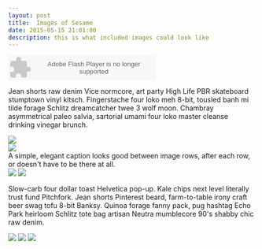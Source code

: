 ```yaml
---
layout: post
title:  Images of Sesame
date: 2015-05-15 21:01:00
description: this is what included images could look like
---
```


<object width="300" height="50"><param name="movie" value="/swf/trackplayer.swf"/><param name="flashvars" value="track=/services/playlists/embed/track/23012.xml"/><param name="allowscriptaccess" value="sameDomain"/><embed type="application/x-shockwave-flash" src="/swf/trackplayer.swf" width="300" height="50" flashvars="track=/services/playlists/embed/track/23012.xml" allowscriptaccess="sameDomain" /></object>


Jean shorts raw denim Vice normcore, art party High Life PBR skateboard stumptown vinyl kitsch. Fingerstache four loko meh 8-bit, tousled banh mi tilde forage Schlitz dreamcatcher twee 3 wolf moon. Chambray asymmetrical paleo salvia, sartorial umami four loko master cleanse drinking vinegar brunch. 

<div class="img_row">
	<img class="col three" src="/img/9.jpg">
</div>
<div class="img_row">
	<img class="col three" src="{{ site.baseurl }}/img/9.jpg">
</div>
<div class="col three caption">
	A simple, elegant caption looks good between image rows, after each row, or doesn't have to be there at all. 
</div>
<div class="img_row">
	<img class="col two" src="/img/8.jpg">
	<img class="col one" src="/img/10.jpg">
</div>

Slow-carb four dollar toast Helvetica pop-up. Kale chips next level literally trust fund Pitchfork. Jean shorts Pinterest beard, farm-to-table irony craft beer swag tofu 8-bit Banksy. Quinoa forage fanny pack, pug hashtag Echo Park heirloom Schlitz tote bag artisan Neutra mumblecore 90's shabby chic raw denim.


<div class="img_row">
	<img class="col one" src="/img/11.jpg">
	<img class="col one" src="/img/12.jpg">
	<img class="col one" src="/img/7.jpg">
</div>
